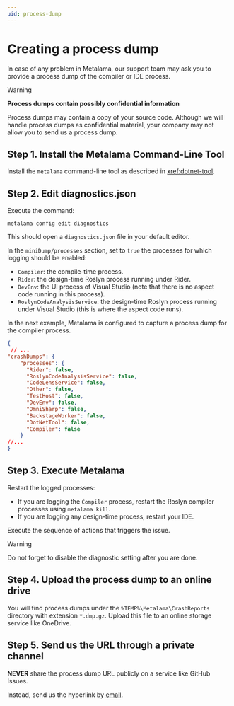 ```yaml
---
uid: process-dump
---
```


# Creating a process dump

In case of any problem in Metalama, our support team may ask you to provide a process dump of the compiler or IDE process.

> [!WARNING]
> **Process dumps contain possibly confidential information**
>
> Process dumps may contain a copy of your source code. Although we will handle process dumps as confidential material, your company may not allow you to send us a process dump.


## Step 1. Install the Metalama Command-Line Tool

Install the `metalama` command-line tool as described in <xref:dotnet-tool>.

## Step 2. Edit diagnostics.json

Execute the command:

```
metalama config edit diagnostics
```

This should open a `diagnostics.json` file in your default editor.

In the `miniDump/processes` section, set to `true` the processes for which logging should be enabled:
* `Compiler`: the compile-time process.
* `Rider`: the design-time Roslyn process running under Rider.
* `DevEnv`: the UI process of Visual Studio (note that there is no aspect code running in this process).
* `RoslynCodeAnalysisService`: the design-time Roslyn process running under Visual Studio (this is where the aspect code runs).

In the next example, Metalama is configured to capture a process dump for the compiler process.


```json
{
 // ...
"crashDumps": {
    "processes": {
      "Rider": false,
      "RoslynCodeAnalysisService": false,
      "CodeLensService": false,
      "Other": false,
      "TestHost": false,
      "DevEnv": false,
      "OmniSharp": false,
      "BackstageWorker": false,
      "DotNetTool": false,
      "Compiler": false
    }
//...
}
```

## Step 3. Execute Metalama

Restart the logged processes:

 * If you are logging the `Compiler` process, restart the Roslyn compiler processes using `metalama kill`.
 * If you are logging any design-time process, restart your IDE.

Execute the sequence of actions that triggers the issue.

> [!WARNING]
> Do not forget to disable the diagnostic setting after you are done.

## Step 4. Upload the process dump to an online drive

You will find process dumps under the `%TEMP%\Metalama\CrashReports` directory with extension `*.dmp.gz`.
Upload this file to an online storage service like OneDrive.

## Step 5. Send us the URL through a private channel

**NEVER** share the process dump URL publicly on a service like GitHub Issues.

Instead, send us the hyperlink by [email](mailto:hello@postsharp.net).

